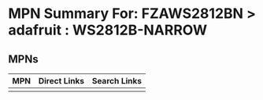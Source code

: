 



# MPN Summary For: FZAWS2812BN > adafruit : WS2812B-NARROW

## MPNs
  

|MPN|Direct Links|Search Links|
| :--- | :--- | :--- |
||||
